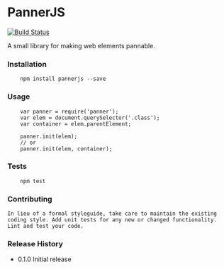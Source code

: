 PannerJS
========

[![Build Status](https://travis-ci.org/selcher/panner.svg?branch=master)](https://travis-ci.org/selcher/panner)



A small library for making web elements pannable.

### Installation

```
	npm install pannerjs --save
```

### Usage

```
	var panner = require('panner');
	var elem = document.querySelector('.class');
	var container = elem.parentElement;

	panner.init(elem);
	// or
	panner.init(elem, container);
```

### Tests

```
	npm test
```

### Contributing

	In lieu of a formal styleguide, take care to maintain the existing coding style. Add unit tests for any new or changed functionality. Lint and test your code.

### Release History

* 0.1.0 Initial release